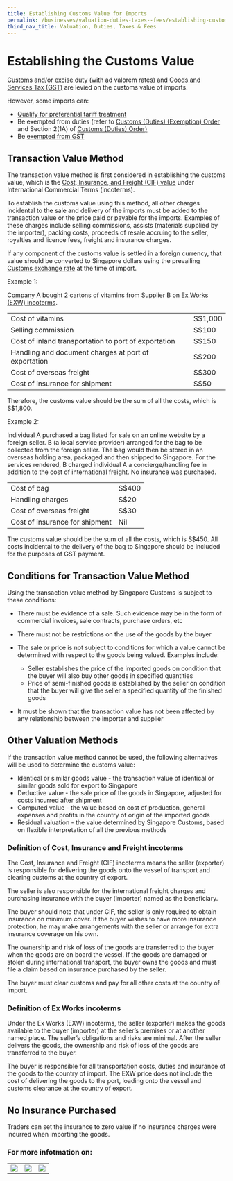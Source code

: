 ```yaml
---
title: Establishing Customs Value for Imports
permalink: /businesses/valuation-duties-taxes--fees/establishing-customs-value-for-imports/establishing-the-customs-value
third_nav_title: Valuation, Duties, Taxes & Fees
---
```


# Establishing the Customs Value

[Customs](https://www.customs.gov.sg/businesses/valuation-duties-taxes--fees/duties-and-dutiable-goods) and/or  [excise duty](https://www.customs.gov.sg/businesses/valuation-duties-taxes--fees/duties-and-dutiable-goods)  (with ad valorem rates) and  [Goods and Services Tax (GST)](https://www.customs.gov.sg/businesses/valuation-duties-taxes--fees/goods-and-services-tax-gst)  are levied on the customs value of imports.

However, some imports can:

-   [Qualify for preferential tariff treatment](https://www.customs.gov.sg/businesses/importing-goods/import-procedures/claiming-preferential-tariff-treatment-for-dutiable-imports)
-   Be exempted from duties (refer to  [Customs (Duties) (Exemption) Order](https://sso.agc.gov.sg/SL/CA1960-OR5#pr2-)  and Section 2(1A) of  [Customs (Duties) Order](https://sso.agc.gov.sg/SL/CA1960-OR4#pr2-)[)](https://sso.agc.gov.sg/SL/CA1960-OR4#pr2-)
-   Be  [exempted from GST](https://sso.agc.gov.sg/SL/GSTA1993-OR3)

## Transaction Value Method

The transaction value method is first considered in establishing the customs value, which is the  [Cost, Insurance, and Freight (CIF) value](https://www.customs.gov.sg/businesses/valuation-duties-taxes--fees/establishing-customs-value-for-imports/establishing-the-customs-value#CIF) under International Commercial Terms (incoterms).

To establish the customs value using this method, all other charges incidental to the sale and delivery of the imports must be added to the transaction value or the price paid or payable for the imports. Examples of these charges include selling commissions, assists (materials supplied by the importer), packing costs, proceeds of resale accruing to the seller, royalties and licence fees, freight and insurance charges.

If any component of the customs value is settled in a foreign currency, that value should be converted to Singapore dollars using the prevailing [Customs exchange rate](https://www.customs.gov.sg/eservices/exchange-rates-and-currency-converter/exchange-rates)  at the time of import.

Example 1:

Company A bought 2 cartons of vitamins from Supplier B on  [Ex Works (EXW) incoterms](https://www.customs.gov.sg/businesses/valuation-duties-taxes--fees/establishing-customs-value-for-imports/establishing-the-customs-value#ExWorks).

|  |  |
|--|--|
| Cost of vitamins | S$1,000 |
| Selling commission | S$100 |
| Cost of inland transportation to port of exportation | S$150 |
| Handling and document charges at port of exportation | S$200 |
| Cost of overseas freight | S$300 |
| Cost of insurance for shipment | S$50|

Therefore, the customs value should be the sum of all the costs, which is S$1,800.

Example 2:

Individual A purchased a bag listed for sale on an online website by a foreign seller. B (a local service provider) arranged for the bag to be collected from the foreign seller. The bag would then be stored in an overseas holding area, packaged and then shipped to Singapore. For the services rendered, B charged individual A a concierge/handling fee in addition to the cost of international freight. No insurance was purchased.

|  |  |
|--|--|
| Cost of bag | S$400 |
| Handling charges | S$20 |
| Cost of overseas freight | S$30 |
| Cost of insurance for shipment | Nil |

The customs value should be the sum of all the costs, which is S$450. All costs incidental to the delivery of the bag to Singapore should be included for the purposes of GST payment.

## Conditions for Transaction Value Method

Using the transaction value method by Singapore Customs is subject to these conditions:

-   There must be evidence of a sale. Such evidence may be in the form of commercial invoices, sale contracts, purchase orders, etc
-   There must not be restrictions on the use of the goods by the buyer
-   The sale or price is not subject to conditions for which a value cannot be determined with respect to the goods being valued. Examples include:
    
    -   Seller establishes the price of the imported goods on condition that the buyer will also buy other goods in specified quantities
    -   Price of semi-finished goods is established by the seller on condition that the buyer will give the seller a specified quantity of the finished goods
-   It must be shown that the transaction value has not been affected by any relationship between the importer and supplier

## Other Valuation Methods

If the transaction value method cannot be used, the following alternatives will be used to determine the customs value:

-   Identical or similar goods value - the transaction value of identical or similar goods sold for export to Singapore
-   Deductive value - the sale price of the goods in Singapore, adjusted for costs incurred after shipment
-   Computed value - the value based on cost of production, general expenses and profits in the country of origin of the imported goods
-   Residual valuation - the value determined by Singapore Customs, based on flexible interpretation of all the previous methods

### Definition of Cost, Insurance and Freight incoterms
The Cost, Insurance and Freight (CIF) incoterms means the seller (exporter) is responsible for delivering the goods onto the vessel of transport and clearing customs at the country of export.

The seller is also responsible for the international freight charges and purchasing insurance with the buyer (importer) named as the beneficiary.

The buyer should note that under CIF, the seller is only required to obtain insurance on minimum cover. If the buyer wishes to have more insurance protection, he may make arrangements with the seller or arrange for extra insurance coverage on his own.

The ownership and risk of loss of the goods are transferred to the buyer when the goods are on board the vessel. If the goods are damaged or stolen during international transport, the buyer owns the goods and must file a claim based on insurance purchased by the seller.

The buyer must clear customs and pay for all other costs at the country of import.

### Definition of Ex Works incoterms
Under the Ex Works (EXW) incoterms, the seller (exporter) makes the goods available to the buyer (importer) at the seller’s premises or at another named place. The seller’s obligations and risks are minimal. After the seller delivers the goods, the ownership and risk of loss of the goods are transferred to the buyer.

The buyer is responsible for all transportation costs, duties and insurance of the goods to the country of import. The EXW price does not include the cost of delivering the goods to the port, loading onto the vessel and customs clearance at the country of export.

## **No Insurance Purchased**
Traders can set the insurance to zero value if no insurance charges were incurred when importing the goods.

### For more infotmation on:

|  |  |  |
|--|--|--|
| **[![](https://lh5.googleusercontent.com/rmG65fEP8HuX_2IvUtb41tw-LTmR0W4suS_Q3-0Ep9tO30UBNRU4yfWYb1xTC7e4p0039h7T98e48unBAmtZ0BbNT3IGeQ0JhHzVBE1lhFrZ3oR7qipYLPNgOZ0iUueFlx0A4keYzEhnLwfeaw)](https://www.customs.gov.sg/businesses/valuation-duties-taxes--fees/establishing-customs-value-for-imports/flat-rates-for-freight-and-insurance)** | **[![](https://lh3.googleusercontent.com/dRiliUf0Zb7uBFKT4EkOTxHeqTXdG29Hux1RxV62XqH-7dA5FNbgCS0di0paW0w9MSgCfbM5YNSMVuZYQA2LjKhj65tJoB6C38XiEMEo3ntpA6Wc1U6E9XuZrQKuvGPG0DXKoYVRimB8Vz4vqA)](https://www.customs.gov.sg/businesses/valuation-duties-taxes--fees/establishing-customs-value-for-imports/no-insurance-purchased)** | **[![](https://lh4.googleusercontent.com/u75dE5IhFyzxjIaymtyac1qa7upfBuRyvbe0PxWC9VsWy3Ei-OALM6qVetfJlApFnX2ouK1uV-YJxLdCthanV0XmZhVru3x6qX7V_HauY67TsyVzZdqer_jAIB62GIS4XddUaj-a8Y64Cq0lqg)](https://www.customs.gov.sg/businesses/valuation-duties-taxes--fees/establishing-customs-value-for-imports/customs-exchange-rates)** |

